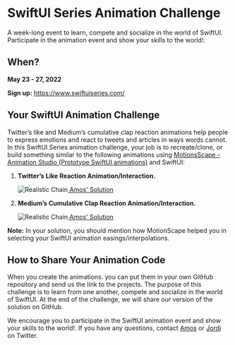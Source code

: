 # SwiftUI Series Animation Challenge
A week-long event to learn, compete and socialize in the world of SwiftUI. Participate in the animation event and show your skills to the world!.

## When?
**May 23 - 27, 2022**

**Sign up:** https://www.swiftuiseries.com/

## Your SwiftUI Animation Challenge
Twitter’s like and Medium’s cumulative clap reaction animations help people to express emotions and react to tweets and articles in ways words cannot. In this SwiftUI Series animation challenge, your job is to recreate/clone, or build something similar to the following animations using <a href="https://apps.apple.com/us/app/motionscape-animation-studio/id1616840951"> 
     MotionsScape - Animation Studio (Prototype SwiftUI animations)</a> and SwiftUI:

  1. **Twitter’s Like Reaction Animation/Interaction.** 
     
     ![Realistic Chain ](https://github.com/GetStream/swiftui-series-animation-challenge/blob/main/Misc/twitterLikeReaction.gif)<a href=""> 
     Amos' Solution</a>
     
  3. **Medium’s Cumulative Clap Reaction Animation/Interaction.**
      
      ![Realistic Chain ](https://github.com/GetStream/swiftui-series-animation-challenge/blob/main/Misc/mediumClap.gif)<a href=""> Amos' Solution</a>

**Note:** In your solution, you should mention how MotionScape helped you in selecting your SwiftUI animation easings/interpolations. 

## How to Share Your Animation Code 
When you create the animations. you can put them in your own GitHub repository and send us the link to the projects. The purpose of this challenge is to learn from one another, compete and socialize in the world of SwiftUI. At the end of the challenge, we will share our version of the solution on GitHub. 

We encourage you to participate in the SwiftUI animation event and show your skills to the world!. If you have any questions, contact <a href="https://twitter.com/amos_gyamfi">Amos</a> or <a href="https://twitter.com/jordibruin"> Jordi</a> on Twitter.





